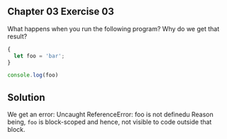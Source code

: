 ## Chapter 03 Exercise 03

What happens when you run the following program? Why do we get that result?

```javascript
{
  let foo = 'bar';
}

console.log(foo)
```

## Solution
We get an error: Uncaught ReferenceError: foo is not definedu
Reason being, `foo` is block-scoped and hence, not visible to code outside that block.
